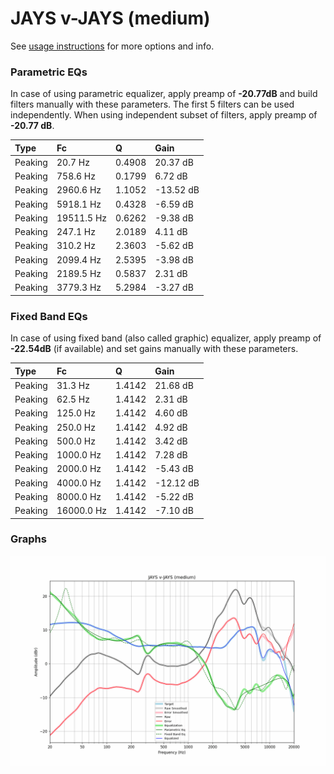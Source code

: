 # JAYS v-JAYS (medium)
See [usage instructions](https://github.com/jaakkopasanen/AutoEq#usage) for more options and info.

### Parametric EQs
In case of using parametric equalizer, apply preamp of **-20.77dB** and build filters manually
with these parameters. The first 5 filters can be used independently.
When using independent subset of filters, apply preamp of **-20.77 dB**.

| Type    | Fc         |      Q | Gain      |
|:--------|:-----------|:-------|:----------|
| Peaking | 20.7 Hz    | 0.4908 | 20.37 dB  |
| Peaking | 758.6 Hz   | 0.1799 | 6.72 dB   |
| Peaking | 2960.6 Hz  | 1.1052 | -13.52 dB |
| Peaking | 5918.1 Hz  | 0.4328 | -6.59 dB  |
| Peaking | 19511.5 Hz | 0.6262 | -9.38 dB  |
| Peaking | 247.1 Hz   | 2.0189 | 4.11 dB   |
| Peaking | 310.2 Hz   | 2.3603 | -5.62 dB  |
| Peaking | 2099.4 Hz  | 2.5395 | -3.98 dB  |
| Peaking | 2189.5 Hz  | 0.5837 | 2.31 dB   |
| Peaking | 3779.3 Hz  | 5.2984 | -3.27 dB  |

### Fixed Band EQs
In case of using fixed band (also called graphic) equalizer, apply preamp of **-22.54dB**
(if available) and set gains manually with these parameters.

| Type    | Fc         |      Q | Gain      |
|:--------|:-----------|:-------|:----------|
| Peaking | 31.3 Hz    | 1.4142 | 21.68 dB  |
| Peaking | 62.5 Hz    | 1.4142 | 2.31 dB   |
| Peaking | 125.0 Hz   | 1.4142 | 4.60 dB   |
| Peaking | 250.0 Hz   | 1.4142 | 4.92 dB   |
| Peaking | 500.0 Hz   | 1.4142 | 3.42 dB   |
| Peaking | 1000.0 Hz  | 1.4142 | 7.28 dB   |
| Peaking | 2000.0 Hz  | 1.4142 | -5.43 dB  |
| Peaking | 4000.0 Hz  | 1.4142 | -12.12 dB |
| Peaking | 8000.0 Hz  | 1.4142 | -5.22 dB  |
| Peaking | 16000.0 Hz | 1.4142 | -7.10 dB  |

### Graphs
![](./JAYS%20v-JAYS%20(medium).png)